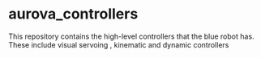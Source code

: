 # aurova_controllers
This repository contains the high-level controllers that the blue robot has. These include visual servoing , kinematic and dynamic controllers
